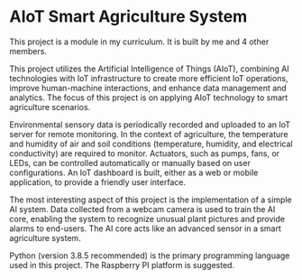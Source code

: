 # AIoT Smart Agriculture System

This project is a module in my curriculum. It is built by me and 4 other members.

This project utilizes the Artificial Intelligence of Things (AIoT), combining AI technologies with IoT infrastructure to create more efficient IoT operations, improve human-machine interactions, and enhance data management and analytics. The focus of this project is on applying AIoT technology to smart agriculture scenarios.

Environmental sensory data is periodically recorded and uploaded to an IoT server for remote monitoring. In the context of agriculture, the temperature and humidity of air and soil conditions (temperature, humidity, and electrical conductivity) are required to monitor. Actuators, such as pumps, fans, or LEDs, can be controlled automatically or manually based on user configurations. An IoT dashboard is built, either as a web or mobile application, to provide a friendly user interface.

The most interesting aspect of this project is the implementation of a simple AI system. Data collected from a webcam camera is used to train the AI core, enabling the system to recognize unusual plant pictures and provide alarms to end-users. The AI core acts like an advanced sensor in a smart agriculture system.

Python (version 3.8.5 recommended) is the primary programming language used in this project. The Raspberry PI platform is suggested.
